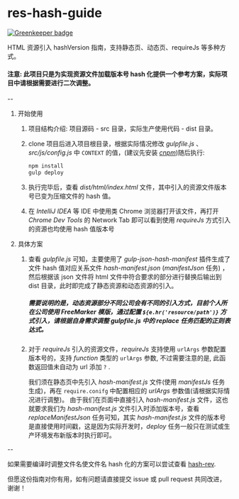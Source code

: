 # res-hash-guide

[![Greenkeeper badge](https://badges.greenkeeper.io/JounQin/res-hash-guide.svg)](https://greenkeeper.io/)

HTML 资源引入 hashVersion 指南，支持静态页、动态页、requireJs 等多种方式。

#### 注意: 此项目只是为实现资源文件加载版本号 hash 化提供一个参考方案，实际项目中请根据需要进行二次调整。

--

1. 开始使用

    1. 项目结构介绍: 项目源码 - src 目录，实际生产使用代码 - dist 目录。

    2. clone 项目后进入项目根目录，根据实际情况修改 *gulpfile.js* 、 *src/js/config.js* 中 `CONTEXT` 的值，(建议先安装 [*cnpm*](http://npm.taobao.org/))随后执行:

        ``` bash
        npm install
        gulp deploy
        ```

    3. 执行完毕后，查看 *dist/html/index.html* 文件，其中引入的资源文件版本号已变为压缩文件的 hash 值。
    4. 在 _IntelliJ IDEA_ 等 IDE 中使用类 Chrome 浏览器打开该文件，再打开 *Chrome Dev Tools* 的 Network Tab 即可以看到使用 *requireJs* 方式引入的资源也均使用 hash 值版本号

2. 具体方案

    1. 查看 *gulpfile.js* 可知，主要使用了 *gulp-json-hash-manifest* 插件生成了文件 hash 值对应关系文件 *hash-manifest.json* (_manifestJson_ 任务) ，然后根据该 json 文件将 html 文件中符合要求的部分进行替换后输出到 dist 目录，此时即完成了静态资源和动态资源的引入。

       ##### 需要说明的是，动态资源部分不同公司会有不同的引入方式，目前个人所在公司使用 *FreeMarker* 模版，通过配置 `${e.hr('resource/path')}` 方式引入，请根据自身需求调整 *gulpfile.js* 中的 _replace_ 任务匹配的正则表达式。

    2. 对于 *requireJs* 引入的资源文件，*requireJs* 支持使用 `urlArgs` 参数配置版本号的，支持 *function* 类型的 `urlArgs` 参数, 不过需要注意的是, 此函数返回值未自动为 url 添加 `?` .

        我们须在静态页中先引入 *hash-manifest.js* 文件(使用 _manifestJs_ 任务生成)，再在 `require.conifg` 中配置相应的 *urlArgs* 参数值(请根据实际情况进行调整)。
        由于我们在页面中直接引入 *hash-manifest.js* 文件，这也就要求我们为 *hash-manifest.js* 文件引入时添加版本号，查看 _replaceManifestJson_ 任务可知，其实 *hash-manifest.js* 文件的版本号是直接使用时间戳，这是因为实际开发时，_deploy_ 任务一般只在测试或生产环境发布新版本时执行即可。

--

如果需要编译时调整文件名使文件名 hash 化的方案可以尝试查看 [hash-rev](https://github.com/JounQin/hash-rev).

但愿这份指南对你有用，如有问题请直接提交 issue 或 pull request 共同改进，谢谢！